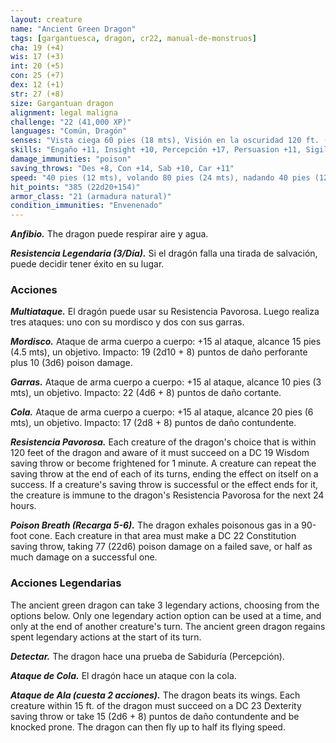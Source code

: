 ```yaml
---
layout: creature
name: "Ancient Green Dragon"
tags: [gargantuesca, dragon, cr22, manual-de-monstruos]
cha: 19 (+4)
wis: 17 (+3)
int: 20 (+5)
con: 25 (+7)
dex: 12 (+1)
str: 27 (+8)
size: Gargantuan dragon
alignment: legal maligna
challenge: "22 (41,000 XP)"
languages: "Común, Dragón"
senses: "Vista ciega 60 pies (18 mts), Visión en la oscuridad 120 ft. (36 mts)"
skills: "Engaño +11, Insight +10, Percepción +17, Persuasion +11, Sigilo +8"
damage_immunities: "poison"
saving_throws: "Des +8, Con +14, Sab +10, Car +11"
speed: "40 pies (12 mts), volando 80 pies (24 mts), nadando 40 pies (12 mts)"
hit_points: "385 (22d20+154)"
armor_class: "21 (armadura natural)"
condition_immunities: "Envenenado"
---
```


***Anfibio.*** The dragon puede respirar aire y agua.

***Resistencia Legendaria (3/Día).*** Si el dragón falla una tirada de salvación, puede decidir tener éxito en su lugar.

### Acciones

***Multiataque.*** El dragón puede usar su Resistencia Pavorosa. Luego realiza tres ataques: uno con su mordisco y dos con sus garras.

***Mordisco.*** Ataque de arma cuerpo a cuerpo: +15 al ataque, alcance 15 pies (4.5 mts), un objetivo. Impacto: 19 (2d10 + 8) puntos de daño perforante plus 10 (3d6) poison damage.

***Garras.*** Ataque de arma cuerpo a cuerpo: +15 al ataque, alcance 10 pies (3 mts), un objetivo. Impacto: 22 (4d6 + 8) puntos de daño cortante.

***Cola.*** Ataque de arma cuerpo a cuerpo: +15 al ataque, alcance 20 pies (6 mts), un objetivo. Impacto: 17 (2d8 + 8) puntos de daño contundente.

***Resistencia Pavorosa.*** Each creature of the dragon's choice that is within 120 feet of the dragon and aware of it must succeed on a DC 19 Wisdom saving throw or become frightened for 1 minute. A creature can repeat the saving throw at the end of each of its turns, ending the effect on itself on a success. If a creature's saving throw is successful or the effect ends for it, the creature is immune to the dragon's Resistencia Pavorosa for the next 24 hours.

***Poison Breath (Recarga 5-6).*** The dragon exhales poisonous gas in a 90-foot cone. Each creature in that area must make a DC 22 Constitution saving throw, taking 77 (22d6) poison damage on a failed save, or half as much damage on a successful one.

### Acciones Legendarias

The ancient green dragon can take 3 legendary actions, choosing from the options below. Only one legendary action option can be used at a time, and only at the end of another creature's turn. The ancient green dragon regains spent legendary actions at the start of its turn.

***Detectar.*** The dragon hace una prueba de Sabiduría (Percepción).

***Ataque de Cola.*** El dragón hace un ataque con la cola.

***Ataque de Ala (cuesta 2 acciones).*** The dragon beats its wings. Each creature within 15 ft. of the dragon must succeed on a DC 23 Dexterity saving throw or take 15 (2d6 + 8) puntos de daño contundente and be knocked prone. The dragon can then fly up to half its flying speed.
